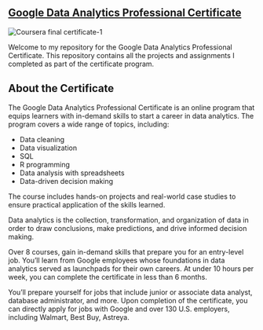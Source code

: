 ## [Google Data Analytics Professional Certificate](https://www.coursera.org/professional-certificates/google-data-analytics)

![Coursera final certificate-1](https://github.com/HellyModiKalpesh/Google-Data-Analytics-Professional-certificate/assets/105526680/8ef97f71-1356-43b5-b150-5b7b602f91f2)

Welcome to my repository for the Google Data Analytics Professional Certificate. This repository contains all the projects and assignments I completed as part of the certificate program.

## About the Certificate

The Google Data Analytics Professional Certificate is an online program that equips learners with in-demand skills to start a career in data analytics. The program covers a wide range of topics, including:

* Data cleaning
* Data visualization
* SQL
* R programming
* Data analysis with spreadsheets
* Data-driven decision making

The course includes hands-on projects and real-world case studies to ensure practical application of the skills learned.

Data analytics is the collection, transformation, and organization of data in order to draw conclusions, make predictions, and drive informed decision making. 

Over 8 courses, gain in-demand skills that prepare you for an entry-level job. You’ll learn from Google employees whose foundations in data analytics served as launchpads for their own careers. At under 10 hours per week, you can complete the certificate in less than 6 months. 

You’ll prepare yourself for jobs that include junior or associate data analyst, database administrator, and more. Upon completion of the certificate, you can directly apply for jobs with Google and over 130 U.S. employers, including Walmart, Best Buy, Astreya. 
